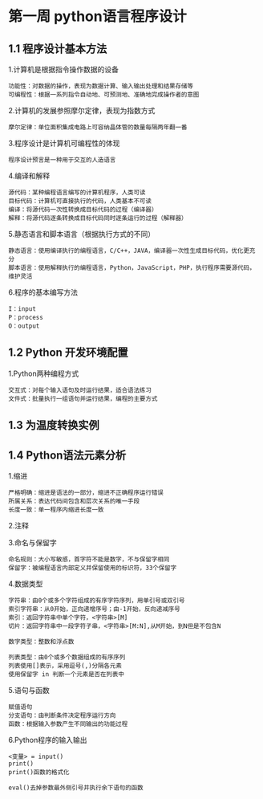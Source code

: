 # 第一周 python语言程序设计
## 1.1 程序设计基本方法

1.计算机是根据指令操作数据的设备

    功能性：对数据的操作，表现为数据计算、输入输出处理和结果存储等
    可编程性：根据一系列指令自动地、可预测地、准确地完成操作者的意图
    
2.计算机的发展参照摩尔定律，表现为指数方式

    摩尔定律：单位面积集成电路上可容纳晶体管的数量每隔两年翻一番
    
3.程序设计是计算机可编程性的体现

    程序设计预言是一种用于交互的人造语言
    
4.编译和解释

    源代码：某种编程语言编写的计算机程序，人类可读
    目标代码：计算机可直接执行的代码，人类基本不可读
    编译：将源代码一次性转换成目标代码的过程（编译器）
    解释：将源代码逐条转换成目标代码同时逐条运行的过程（解释器）

5.静态语言和脚本语言（根据执行方式的不同）

    静态语言：使用编译执行的编程语言，C/C++，JAVA，编译器一次性生成目标代码，优化更充分
    脚本语言：使用解释执行的编程语言，Python，JavaScript，PHP，执行程序需要源代码，维护灵活
    
6.程序的基本编写方法

    I：input
    P：process
    O：output
    
## 1.2 Python 开发环境配置

1.Python两种编程方式

    交互式：对每个输入语句及时运行结果，适合语法练习
    文件式：批量执行一组语句并运行结果，编程的主要方式
    
    
## 1.3 为温度转换实例

## 1.4 Python语法元素分析

1.缩进

    严格明确：缩进是语法的一部分，缩进不正确程序运行错误
    所属关系：表达代码间包含和层次关系的唯一手段
    长度一致：单一程序内缩进长度一致

2.注释

3.命名与保留字
    
    命名规则：大小写敏感，首字符不能是数字，不与保留字相同
    保留字：被编程语言内部定义并保留使用的标识符，33个保留字
    
4.数据类型

    字符串：由0个或多个字符组成的有序字符序列，用单引号或双引号
    索引字符串：从0开始，正向递增序号；由-1开始，反向递减序号
    索引：返回字符串中单个字符，<字符串>[M]
    切片：返回字符串中一段字符子串，<字符串>[M:N],从M开始，到N但是不包含N
    
    数字类型：整数和浮点数
    
    列表类型：由0个或多个数据组成的有序序列
    列表使用[]表示，采用逗号(,)分隔各元素
    使用保留字 in 判断一个元素是否在列表中
    
5.语句与函数

    赋值语句
    分支语句：由判断条件决定程序运行方向
    函数：根据输入参数产生不同输出的功能过程
    
6.Python程序的输入输出

    <变量> = input()
    print()
    print()函数的格式化
    
    eval()去掉参数最外侧引号并执行余下语句的函数
    
    
    

    
    

    
    
